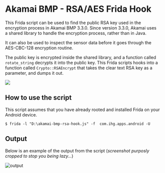 
# Akamai BMP - RSA/AES Frida Hook
This Frida script can be used to find the public RSA key used in the encryption process in Akamai BMP 3.3.0. Since version 3.3.0, Akamai uses a shared library to handle the encryption process, rather than in Java.

It can also be used to inspect the sensor data before it goes through the AES-CBC-128 encryption routine.

The public key is encrypted inside the shared library, and a function called `rotate_string` decrypts it into the public key. This Frida scripts hooks into a function called `Crypto::RSAEncrypt` that takes the clear text RSA key as a parameter, and dumps it out.

![](https://i.imgur.com/7z8RQlU.png)

## How to use the script
This script assumes that you have already rooted and installed Frida on your Android device.
```console
$ frida -l "D:\akamai-bmp-rsa-hook.js" -f  com.ihg.apps.android -U
```

## Output
Below is an example of the output from the script (*screenshot purposly cropped to stop you being lazy...*)

![output](https://i.imgur.com/AHtNNfc.png)
